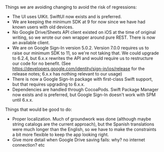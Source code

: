 Things we are avoiding changing to avoid the risk of regressions:
* The UI uses UIKit. SwiftUI now exists and is preferred.
* We are keeping the minimum SDK at 9 for now since we have had known users with old devices.
* No Google Drive/Sheets API client existed on iOS at the time of original writing, so we wrote our own wrapper around pure REST. There is now an available client.
* We are on Google Sign-In version 5.0.2. Version 7.0.0 requires us to raise our minimum SDK to 11, so we're not taking that. We could upgrade to 6.2.4, but 6.x.x rewrites the API and would require us to restructure our code for no benefit. (See https://developers.google.com/identity/sign-in/ios/release for the release notes; 6.x.x has nothing relevant to our usage)
* There is now a Google Sign-In package with first-class Swift support, but that requires upgrading to 6.x.x.
* Dependencies are handled through CocoaPods. Swift Package Manager now exists and is preferred, but Google Sign-In doesn't work with SPM until 6.x.x.

Things that would be good to do:
* Proper localization. Much of groundwork was done (although maybe string catalogs are the current approach), but the Spanish translations were much longer than the English, so we have to make the constraints a bit more flexible to keep the app looking right.
* Give more detail when Google Drive saving fails: why? no internet connection? etc

